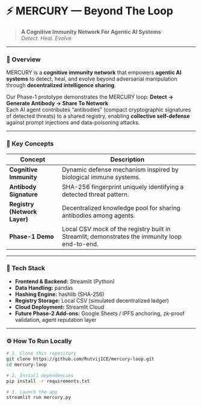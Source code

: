 # ⚡ MERCURY — Beyond The Loop

> **A Cognitive Immunity Network For Agentic AI Systems**  
> _Detect. Heal. Evolve._

---

### 🚀 Overview
MERCURY is a **cognitive immunity network** that empowers **agentic AI systems** to detect, heal, and evolve beyond adversarial manipulation through **decentralized intelligence sharing**.  

Our Phase-1 prototype demonstrates the MERCURY loop:
**Detect → Generate Antibody → Share To Network**  
Each AI agent contributes “antibodies” (compact cryptographic signatures of detected threats) to a shared registry, enabling **collective self-defense** against prompt injections and data-poisoning attacks.

---

### 🧠 Key Concepts
| Concept | Description |
|----------|--------------|
| **Cognitive Immunity** | Dynamic defense mechanism inspired by biological immune systems. |
| **Antibody Signature** | SHA-256 fingerprint uniquely identifying a detected threat pattern. |
| **Registry (Network Layer)** | Decentralized knowledge pool for sharing antibodies among agents. |
| **Phase-1 Demo** | Local CSV mock of the registry built in Streamlit; demonstrates the immunity loop end-to-end. |

---

### 🧩 Tech Stack
- **Frontend & Backend:** Streamlit (Python)  
- **Data Handling:** pandas  
- **Hashing Engine:** hashlib (SHA-256)  
- **Registry Storage:** Local CSV (simulated decentralized ledger)  
- **Cloud Deployment:** Streamlit Cloud  
- **Future Phase-2 Add-ons:** Google Sheets / IPFS anchoring, zk-proof validation, agent reputation layer

---

### ⚙️ How To Run Locally
```bash
# 1. Clone this repository
git clone https://github.com/RutvijICE/mercury-loop.git
cd mercury-loop

# 2. Install dependencies
pip install -r requirements.txt

# 3. Launch the app
streamlit run mercury.py

